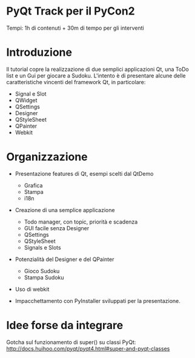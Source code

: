 # PyQt Track per il PyCon2 #

Tempi: 1h di contenuti + 30m di tempo per gli interventi

# Introduzione #

Il tutorial copre la realizzazione di due semplici applicazioni Qt, una ToDo list e un Gui per giocare a Sudoku.
L'intento è di presentare alcune delle caratteristiche vincenti del framework Qt, in particolare:
  * Signal e Slot
  * QWidget
  * QSettings
  * Designer
  * QStyleSheet
  * QPainter
  * Webkit

# Organizzazione #

  * Presentazione features di Qt, esempi scelti dal QtDemo
    * Grafica
    * Stampa
    * i18n

  * Creazione di una semplice applicazione
    * Todo manager, con topic, priorità e scadenza
    * GUI facile senza Designer
    * QSettings
    * QStyleSheet
    * Signals e Slots

  * Potenzialità del Designer e del QPainter
    * Gioco Sudoku
    * Stampa Sudoku

  * Uso di webkit
  * Impacchettamento con PyInstaller sviluppati per la presentazione.

# Idee forse da integrare #

Gotcha sul funzionamento di super() su classi PyQt: http://docs.huihoo.com/pyqt/pyqt4.html#super-and-pyqt-classes